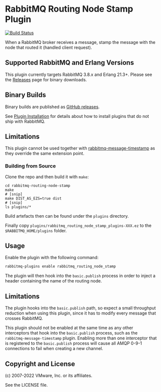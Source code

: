 # RabbitMQ Routing Node Stamp Plugin

[![Build Status](https://github.com/rabbitmq/rabbitmq-routing-node-stamp/actions/workflows/main.yaml/badge.svg)](https://github.com/rabbitmq/rabbitmq-routing-node-stamp/actions/workflows/main.yaml)

When a RabbitMQ broker receives a message, stamp the message with the node that routed it (handled client request).

## Supported RabbitMQ and Erlang Versions ##

This plugin currently targets RabbitMQ 3.8.x and Erlang 21.3+. Please see the [Releases](https://github.com/rabbitmq/rabbitmq-routing-node-stamp/releases) page for binary downloads.

## Binary Builds

Binary builds are published as [GitHub releases](https://github.com/rabbitmq/rabbitmq-routing-node-stamp/releases).

See [Plugin Installation](https://www.rabbitmq.com/installing-plugins.html) for details
about how to install plugins that do not ship with RabbitMQ.

## Limitations

This plugin cannot be used together with [rabbitmq-message-timestamp](https://github.com/rabbitmq/rabbitmq-message-timestamp)
as they override the same extension point.

### Building from Source

Clone the repo and then build it with `make`:

```
cd rabbitmq-routing-node-stamp
make
# [snip]
make DIST_AS_EZS=true dist
# [snip]
ls plugins/*
```

Build artefacts then can be found under the `plugins` directory.

Finally copy `plugins/rabbitmq_routing_node_stamp_plugins-XXX.ez` to the `$RABBITMQ_HOME/plugins` folder.

## Usage ##

Enable the plugin with the following command:

```bash
rabbitmq-plugins enable rabbitmq_routing_node_stamp
```

The plugin will then hook into the `basic.publish` process in order to inject a header containing the name of the routing node.

## Limitations ##

The plugin hooks into the `basic.publish` path, so expect a small throughput reduction when using this plugin, since it has to modify every message that crosses RabbitMQ.

This plugin should not be enabled at the same time as any other interceptors that hook into the `basic.publish` process, such as the `rabbitmq-message-timestamp` plugin. Enabling more than one interceptor that is registered to the `basic.publish` process will cause all AMQP 0-9-1 connections to fail when creating a new channel.

## Copyright and License ##

(c) 2007-2022 VMware, Inc. or its affiliates.

See the LICENSE file.
